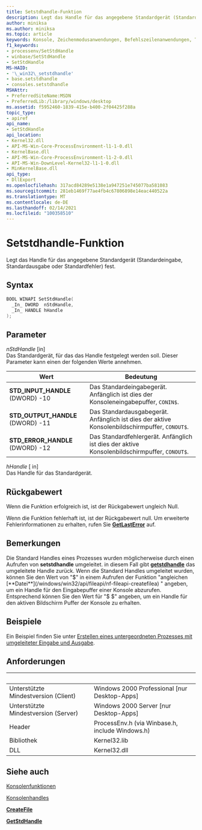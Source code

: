 ```yaml
---
title: Setstdhandle-Funktion
description: Legt das Handle für das angegebene Standardgerät (Standardeingabe, Standardausgabe oder Standardfehler) fest.
author: miniksa
ms.author: miniksa
ms.topic: article
keywords: Konsole, Zeichenmodusanwendungen, Befehlszeilenanwendungen, Terminalanwendungen, Konsolen-API
f1_keywords:
- processenv/SetStdHandle
- winbase/SetStdHandle
- SetStdHandle
MS-HAID:
- '\_win32\_setstdhandle'
- base.setstdhandle
- consoles.setstdhandle
MSHAttr:
- PreferredSiteName:MSDN
- PreferredLib:/library/windows/desktop
ms.assetid: f5952460-1839-415e-b400-2f04425f288a
topic_type:
- apiref
api_name:
- SetStdHandle
api_location:
- Kernel32.dll
- API-MS-Win-Core-ProcessEnvironment-l1-1-0.dll
- KernelBase.dll
- API-MS-Win-Core-ProcessEnvironment-l1-2-0.dll
- API-MS-Win-DownLevel-Kernel32-l1-1-0.dll
- MinKernelBase.dll
api_type:
- DllExport
ms.openlocfilehash: 317acd84289e5138e1a947251e745077ba581083
ms.sourcegitcommit: 281eb1469f77ae4fb4c67806898e14eac440522a
ms.translationtype: MT
ms.contentlocale: de-DE
ms.lasthandoff: 02/14/2021
ms.locfileid: "100358510"
---
```

# <a name="setstdhandle-function"></a>Setstdhandle-Funktion

Legt das Handle für das angegebene Standardgerät (Standardeingabe, Standardausgabe oder Standardfehler) fest.

## <a name="syntax"></a>Syntax

```cpp
BOOL WINAPI SetStdHandle(
  _In_ DWORD  nStdHandle,
  _In_ HANDLE hHandle
);
```

## <a name="parameters"></a>Parameter

*nStdHandle* \[in\]  
Das Standardgerät, für das das Handle festgelegt werden soll. Dieser Parameter kann einen der folgenden Werte annehmen.

| Wert | Bedeutung |
|-|-|
| **STD_INPUT_HANDLE** (DWORD) -10 | Das Standardeingabegerät. Anfänglich ist dies der Konsoleneingabepuffer, `CONIN$`. |
| **STD_OUTPUT_HANDLE** (DWORD) -11 | Das Standardausgabegerät. Anfänglich ist dies der aktive Konsolenbildschirmpuffer, `CONOUT$`. |
| **STD_ERROR_HANDLE** (DWORD) -12 | Das Standardfehlergerät. Anfänglich ist dies der aktive Konsolenbildschirmpuffer, `CONOUT$`. |

*hHandle* \[ in\]  
Das Handle für das Standardgerät.

## <a name="return-value"></a>Rückgabewert

Wenn die Funktion erfolgreich ist, ist der Rückgabewert ungleich Null.

Wenn die Funktion fehlerhaft ist, ist der Rückgabewert null. Um erweiterte Fehlerinformationen zu erhalten, rufen Sie [**GetLastError**](/windows/win32/api/errhandlingapi/nf-errhandlingapi-getlasterror) auf.

## <a name="remarks"></a>Bemerkungen

Die Standard Handles eines Prozesses wurden möglicherweise durch einen Aufrufen von **setstdhandle** umgeleitet. in diesem Fall gibt [**getstdhandle**](getstdhandle.md) das umgeleitete Handle zurück. Wenn die Standard Handles umgeleitet wurden, können Sie den Wert von "$" in einem Aufrufen der Funktion "angleichen [**Datei**](/windows/win32/api/fileapi/nf-fileapi-createfilea) " angeben, um ein Handle für den Eingabepuffer einer Konsole abzurufen. Entsprechend können Sie den Wert für "$ $" angeben, um ein Handle für den aktiven Bildschirm Puffer der Konsole zu erhalten.

## <a name="examples"></a>Beispiele

Ein Beispiel finden Sie unter [Erstellen eines untergeordneten Prozesses mit umgeleiteter Eingabe und Ausgabe](/windows/win32/procthread/creating-a-child-process-with-redirected-input-and-output).

## <a name="requirements"></a>Anforderungen

| &nbsp; | &nbsp; |
|-|-|
| Unterstützte Mindestversion (Client) | Windows 2000 Professional \[nur Desktop-Apps\] |
| Unterstützte Mindestversion (Server) | Windows 2000 Server \[nur Desktop-Apps\] |
| Header | ProcessEnv.h (via Winbase.h, include Windows.h) |
| Bibliothek | Kernel32.lib |
| DLL | Kernel32.dll |

## <a name="see-also"></a>Siehe auch

[Konsolenfunktionen](console-functions.md)

[Konsolenhandles](console-handles.md)

[**CreateFile**](/windows/win32/api/fileapi/nf-fileapi-createfilea)

[**GetStdHandle**](getstdhandle.md)
